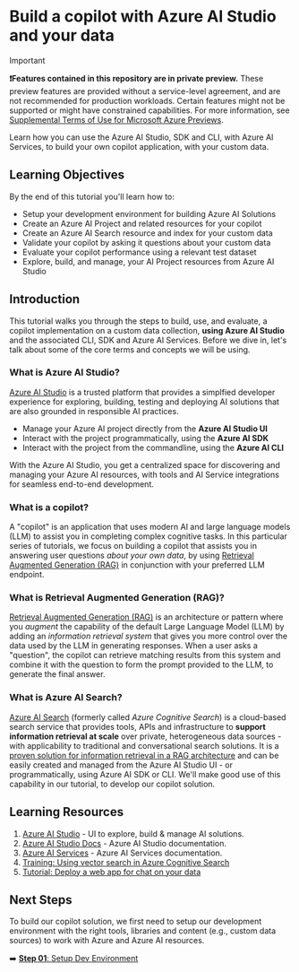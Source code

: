 # Build a copilot with Azure AI Studio and your data

> [!IMPORTANT]
> **❗Features contained in this repository are in private preview.** These preview features are provided without a service-level agreement, and are not recommended for production workloads. Certain features might not be supported or might have constrained capabilities. 
> For more information, see [Supplemental Terms of Use for Microsoft Azure Previews](https://azure.microsoft.com/support/legal/preview-supplemental-terms/).

Learn how you can use the Azure AI Studio, SDK and CLI, with Azure AI Services, to build your own copilot application, with your custom data.

## Learning Objectives

By the end of this tutorial you'll learn how to:
 - Setup your development environment for building Azure AI Solutions
 - Create an Azure AI Project and related resources for your copilot
 - Create an Azure AI Search resource and index for your custom data
 - Validate your copilot by asking it questions about your custom data
 - Evaluate your copilot performance using a relevant test dataset
 - Explore, build, and manage, your AI Project resources from Azure AI Studio

## Introduction

This tutorial walks you through the steps to build, use, and evaluate, a copilot implementation on a custom data collection, **using Azure AI Studio** and the associated CLI, SDK and Azure AI Services. Before we dive in, let's talk about some of the core terms and concepts we will be using.

### What is Azure AI Studio?

[Azure AI Studio](https://aka.ms/azureaistudio) is a trusted platform that provides a simplfied developer experience for exploring, building, testing and deploying AI solutions that are also grounded in responsible AI practices. 
 - Manage your Azure AI project directly from the **Azure AI Studio UI**
 - Interact with the project programmatically, using the **Azure AI SDK**
 - Interact with the project from the commandline, using the **Azure AI CLI**

With the Azure AI Studio, you get a centralized space for discovering and managing your Azure AI resources, with tools and AI Service integrations for seamless end-to-end development.


### What is a copilot?

A "copilot" is an application that uses modern AI and large language models (LLM) to assist you in completing complex cognitive tasks. In this particular series of tutorials, we focus on building a copilot that assists you in answering user questions _about your own data_, by using [Retrieval Augmented Generation (RAG)](https://learn.microsoft.com/azure/ai-studio/concepts/retrieval-augmented-generation) in conjunction with your preferred LLM endpoint.

### What is Retrieval Augmented Generation (RAG)?

[Retrieval Augmented Generation (RAG)](https://learn.microsoft.com/azure/search/retrieval-augmented-generation-overview) is an architecture or pattern where you _augment_ the capability of the default Large Language Model (LLM) by adding an _information retrieval system_ that gives you more control over the data used by the LLM in generating responses. When a user asks a "question", the copilot can retrieve matching results from this system and combine it with the question to form the prompt provided to the LLM, to generate the final answer.

### What is Azure AI Search? 

[Azure AI Search](https://learn.microsoft.com/azure/search/search-what-is-azure-search) (formerly called _Azure Cognitive Search_) is a cloud-based search service that provides tools, APIs and infrastructure to **support information retrieval at scale** over private, heterogeneous data sources - with applicability to traditional and conversational search solutions. It is a [proven solution for information retrieval in a RAG architecture](https://github.com/Azure-Samples/azure-search-openai-demo) and can be easily created and managed from the Azure AI Studio UI - or programmatically, using Azure AI SDK or CLI. We'll make good use of this capability in our tutorial, to develop our copilot solution.


## Learning Resources

1. [Azure AI Studio](https://aka.ms/azureaistudio) - UI to explore, build & manage AI solutions.
1. [Azure AI Studio Docs](https://aka.ms/azureaistudio/docs) - Azure AI Studio documentation.
1. [Azure AI Services](https://learn.microsoft.com/azure/ai-services/what-are-ai-services) - Azure AI Services documentation.
1. [Training: Using vector search in Azure Cognitive Search](https://learn.microsoft.com/training/modules/improve-search-results-vector-search) 
1. [Tutorial: Deploy a web app for chat on your data](https://learn.microsoft.com/azure/ai-studio/tutorials/deploy-chat-web-app) 


## Next Steps

To build our copilot solution, we first need to setup our development environment with the right tools, libraries and content (e.g., custom data sources) to work with Azure and Azure AI resources.

➡️ [**Step 01**: Setup Dev Environment](./step-01.md)